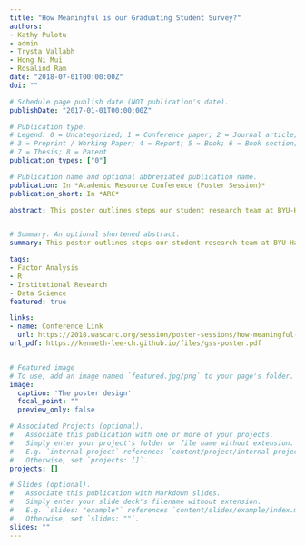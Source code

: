 ```yaml
---
title: "How Meaningful is our Graduating Student Survey?"
authors:
- Kathy Pulotu
- admin
- Trysta Vallabh
- Hong Ni Mui
- Rosalind Ram
date: "2018-07-01T00:00:00Z"
doi: ""

# Schedule page publish date (NOT publication's date).
publishDate: "2017-01-01T00:00:00Z"

# Publication type.
# Legend: 0 = Uncategorized; 1 = Conference paper; 2 = Journal article;
# 3 = Preprint / Working Paper; 4 = Report; 5 = Book; 6 = Book section;
# 7 = Thesis; 8 = Patent
publication_types: ["0"]

# Publication name and optional abbreviated publication name.
publication: In *Academic Resource Conference (Poster Session)*
publication_short: In *ARC*

abstract: This poster outlines steps our student research team at BYU-Hawaii took to answer this question. Results from factor analysis, a review of literature and existing similar surveys, and information gleaned from faculty and staff members informed the survey revision pilot. Results of the pilot and next steps will be shared.


# Summary. An optional shortened abstract.
summary: This poster outlines steps our student research team at BYU-Hawaii took to answer this question. Results from factor analysis, a review of literature and existing similar surveys, and information gleaned from faculty and staff members informed the survey revision pilot. Results of the pilot and next steps will be shared.

tags:
- Factor Analysis
- R
- Institutional Research
- Data Science
featured: true

links:
- name: Conference Link
  url: https://2018.wascarc.org/session/poster-sessions/how-meaningful-our-graduating-student-survey
url_pdf: https://kenneth-lee-ch.github.io/files/gss-poster.pdf


# Featured image
# To use, add an image named `featured.jpg/png` to your page's folder. 
image:
  caption: 'The poster design'
  focal_point: ""
  preview_only: false

# Associated Projects (optional).
#   Associate this publication with one or more of your projects.
#   Simply enter your project's folder or file name without extension.
#   E.g. `internal-project` references `content/project/internal-project/index.md`.
#   Otherwise, set `projects: []`.
projects: []

# Slides (optional).
#   Associate this publication with Markdown slides.
#   Simply enter your slide deck's filename without extension.
#   E.g. `slides: "example"` references `content/slides/example/index.md`.
#   Otherwise, set `slides: ""`.
slides: ""
---
```

